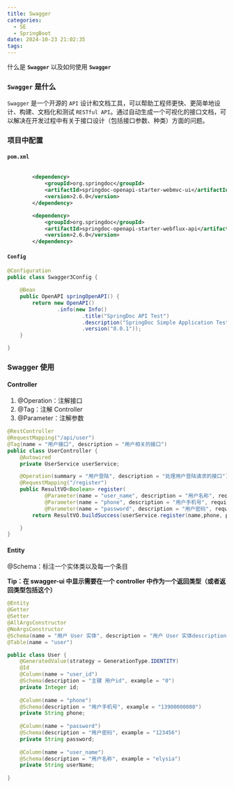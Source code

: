 ```yaml
---
title: Swagger
categories:
  - SE
  - SpringBoot
date: 2024-10-23 21:02:35
tags:
---
```



什么是 **`Swagger`** 以及如何使用 **`Swagger`**

<!--more-->

### `Swagger` 是什么

`Swagger` 是一个开源的 `API` 设计和文档工具，可以帮助工程师更快、更简单地设计、构建、文档化和测试 `RESTful API`。通过自动生成一个可视化的接口文档，可以解决在开发过程中有关于接口设计（包括接口参数、种类）方面的问题。

### 项目中配置

#### `pom.xml`

```xml

		<dependency>
			<groupId>org.springdoc</groupId>
			<artifactId>springdoc-openapi-starter-webmvc-ui</artifactId>
			<version>2.6.0</version>
		</dependency>

		<dependency>
			<groupId>org.springdoc</groupId>
			<artifactId>springdoc-openapi-starter-webflux-api</artifactId>
			<version>2.6.0</version>
		</dependency>
```

#### `Config`

```java
@Configuration
public class Swagger3Config {

    @Bean
    public OpenAPI springOpenAPI() {
        return new OpenAPI()
                .info(new Info()
                        .title("SpringDoc API Test")
                        .description("SpringDoc Simple Application Test")
                        .version("0.0.1"));
    }

}
```

 

### Swagger 使用

#### Controller

1. @Operation：注解接口
2. @Tag：注解 Controller
3. @Parameter：注解参数 

```java
@RestController
@RequestMapping("/api/user")
@Tag(name = "用户接口", description = "用户相关的接口")
public class UserController {
    @Autowired
    private UserService userService;

    @Operation(summary = "用户登陆", description = "处理用户登陆请求的接口")
    @RequestMapping("/register")
    public ResultVO<Boolean> register(
            @Parameter(name = "user_name", description = "用户名称", required = true) @RequestParam String name,
            @Parameter(name = "phone", description = "用户手机号", required = true)  @RequestParam String phone,
            @Parameter(name = "password", description = "用户密码", required = true)  @RequestParam String password) {
        return ResultVO.buildSuccess(userService.register(name,phone, password));

    }
}
```

#### Entity

@Schema：标注一个实体类以及每一个条目

**Tip：在 swagger-ui 中显示需要在一个 controller 中作为一个返回类型（或者返回类型包括这个）**

```java
@Entity
@Getter
@Setter
@AllArgsConstructor
@NoArgsConstructor
@Schema(name = "用户 User 实体", description = "用户 User 实体description")
@Table(name = "user")

public class User {
    @GeneratedValue(strategy = GenerationType.IDENTITY)
    @Id
    @Column(name = "user_id")
    @Schema(description = "主键 用户id", example = "0")
    private Integer id;
    
    @Column(name = "phone")
    @Schema(description = "用户手机号", example = "13900000000")
    private String phone;
    
    @Column(name = "password")
    @Schema(description = "用户密码", example = "123456")
    private String password;
    
    @Column(name = "user_name")
    @Schema(description = "用户名称", example = "elysia")
    private String userName;
    
}

```

